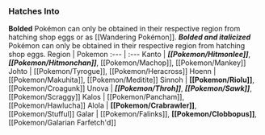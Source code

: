 ### Hatches Into
**Bolded** Pokémon can only be obtained in their respective region from hatching shop eggs or as [[Wandering Pokémon]]. ***Bolded and italicized*** Pokémon can only be obtained in their respective region from hatching shop eggs.
Region | Pokemon
:--- | :---
Kanto | _**[[Pokemon/Hitmonlee]]**_, _**[[Pokemon/Hitmonchan]]**_, [[Pokemon/Machop]], [[Pokemon/Mankey]]
Johto | [[Pokemon/Tyrogue]], [[Pokemon/Heracross]]
Hoenn | [[Pokemon/Makuhita]], [[Pokemon/Meditite]]
Sinnoh | **[[Pokemon/Riolu]]**, [[Pokemon/Croagunk]]
Unova | _**[[Pokemon/Throh]]**_, _**[[Pokemon/Sawk]]**_, [[Pokemon/Scraggy]]
Kalos | [[Pokemon/Pancham]], [[Pokemon/Hawlucha]]
Alola | **[[Pokemon/Crabrawler]]**, [[Pokemon/Stufful]]
Galar | [[Pokemon/Falinks]], **[[Pokemon/Clobbopus]]**, [[Pokemon/Galarian Farfetch'd]]